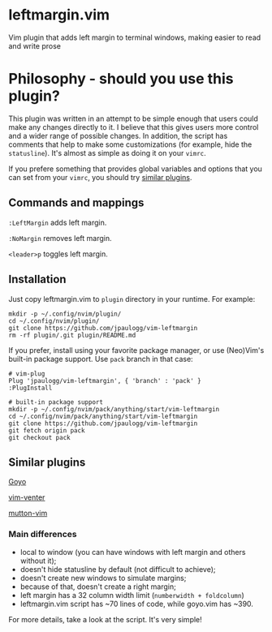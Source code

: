 # leftmargin.vim

Vim plugin that adds left margin to terminal windows, making easier to read and write prose

# Philosophy - should you use this plugin?

This plugin was written in an attempt to be simple enough that users could make any changes directly
to it. I believe that this gives users more control and a wider range of possible changes. In
addition, the script has comments that help to make some customizations (for example, hide the
`statusline`). It's almost as simple as doing it on your `vimrc`.

If you prefere something that provides global variables and options that you can set from
your `vimrc`, you should try [similar plugins](#similar-plugins).

## Commands and mappings

`:LeftMargin` adds left margin.

`:NoMargin` removes left margin.

`<leader>p` toggles left margin.

## Installation

Just copy leftmargin.vim to `plugin` directory in your runtime. For example:

```
mkdir -p ~/.config/nvim/plugin/
cd ~/.config/nvim/plugin/
git clone https://github.com/jpaulogg/vim-leftmargin
rm -rf plugin/.git plugin/README.md
```

If you prefer, install using your favorite package manager, or use (Neo)Vim's built-in package
support. Use `pack` branch in that case:

```
# vim-plug
Plug 'jpaulogg/vim-leftmargin', { 'branch' : 'pack' }
:PlugInstall

# built-in package support
mkdir -p ~/.config/nvim/pack/anything/start/vim-leftmargin
cd ~/.config/nvim/pack/anything/start/vim-leftmargin
git clone https://github.com/jpaulogg/vim-leftmargin
git fetch origin pack
git checkout pack
```

## Similar plugins

[Goyo](https://github.com/junegunn/goyo.vim/tree/master/)

[vim-venter](https://github.com/JMcKiern/vim-venter)

[mutton-vim](https://github.com/gabenespoli/vim-mutton)

### Main differences

- local to window (you can have windows with left margin and others without it);
- doesn't hide statusline by default (not difficult to achieve);
- doesn't create new windows to simulate margins;
- because of that, doesn't create a right margin;
- left margin has a 32 column width limit (`numberwidth + foldcolumn`)
- leftmargin.vim script has ~70 lines of code, while goyo.vim has ~390.

For more details, take a look at the script. It's very simple!

